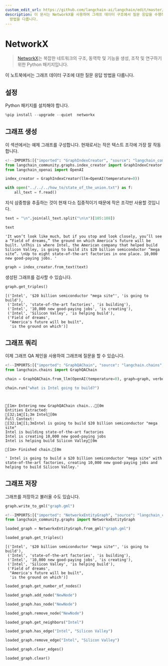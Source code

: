 ```yaml
---
custom_edit_url: https://github.com/langchain-ai/langchain/edit/master/docs/docs/integrations/graphs/networkx.ipynb
description: 이 문서는 NetworkX를 사용하여 그래프 데이터 구조에서 질문 응답을 수행하는 방법을 설명합니다. 그래프 생성 및 쿼리
  방법을 다룹니다.
---
```


# NetworkX

> [NetworkX](https://networkx.org/)는 복잡한 네트워크의 구조, 동역학 및 기능을 생성, 조작 및 연구하기 위한 Python 패키지입니다.

이 노트북에서는 그래프 데이터 구조에 대한 질문 응답 방법을 다룹니다.

## 설정

Python 패키지를 설치해야 합니다.

```python
%pip install --upgrade --quiet  networkx
```


## 그래프 생성

이 섹션에서는 예제 그래프를 구성합니다. 현재로서는 작은 텍스트 조각에 가장 잘 작동합니다.

```python
<!--IMPORTS:[{"imported": "GraphIndexCreator", "source": "langchain_community.graphs.index_creator", "docs": "https://api.python.langchain.com/en/latest/graphs/langchain_community.graphs.index_creator.GraphIndexCreator.html", "title": "NetworkX"}, {"imported": "OpenAI", "source": "langchain_openai", "docs": "https://api.python.langchain.com/en/latest/llms/langchain_openai.llms.base.OpenAI.html", "title": "NetworkX"}]-->
from langchain_community.graphs.index_creator import GraphIndexCreator
from langchain_openai import OpenAI
```


```python
index_creator = GraphIndexCreator(llm=OpenAI(temperature=0))
```


```python
with open("../../../how_to/state_of_the_union.txt") as f:
    all_text = f.read()
```


지식 삼중항을 추출하는 것이 현재 다소 집중적이기 때문에 작은 조각만 사용할 것입니다.

```python
text = "\n".join(all_text.split("\n\n")[105:108])
```


```python
text
```


```output
'It won’t look like much, but if you stop and look closely, you’ll see a “Field of dreams,” the ground on which America’s future will be built. \nThis is where Intel, the American company that helped build Silicon Valley, is going to build its $20 billion semiconductor “mega site”. \nUp to eight state-of-the-art factories in one place. 10,000 new good-paying jobs. '
```


```python
graph = index_creator.from_text(text)
```


생성된 그래프를 검사할 수 있습니다.

```python
graph.get_triples()
```


```output
[('Intel', '$20 billion semiconductor "mega site"', 'is going to build'),
 ('Intel', 'state-of-the-art factories', 'is building'),
 ('Intel', '10,000 new good-paying jobs', 'is creating'),
 ('Intel', 'Silicon Valley', 'is helping build'),
 ('Field of dreams',
  "America's future will be built",
  'is the ground on which')]
```


## 그래프 쿼리
이제 그래프 QA 체인을 사용하여 그래프에 질문을 할 수 있습니다.

```python
<!--IMPORTS:[{"imported": "GraphQAChain", "source": "langchain.chains", "docs": "https://api.python.langchain.com/en/latest/chains/langchain_community.chains.graph_qa.base.GraphQAChain.html", "title": "NetworkX"}]-->
from langchain.chains import GraphQAChain
```


```python
chain = GraphQAChain.from_llm(OpenAI(temperature=0), graph=graph, verbose=True)
```


```python
chain.run("what is Intel going to build?")
```

```output


[1m> Entering new GraphQAChain chain...[0m
Entities Extracted:
[32;1m[1;3m Intel[0m
Full Context:
[32;1m[1;3mIntel is going to build $20 billion semiconductor "mega site"
Intel is building state-of-the-art factories
Intel is creating 10,000 new good-paying jobs
Intel is helping build Silicon Valley[0m

[1m> Finished chain.[0m
```


```output
' Intel is going to build a $20 billion semiconductor "mega site" with state-of-the-art factories, creating 10,000 new good-paying jobs and helping to build Silicon Valley.'
```


## 그래프 저장
그래프를 저장하고 불러올 수도 있습니다.

```python
graph.write_to_gml("graph.gml")
```


```python
<!--IMPORTS:[{"imported": "NetworkxEntityGraph", "source": "langchain_community.graphs", "docs": "https://api.python.langchain.com/en/latest/graphs/langchain_community.graphs.networkx_graph.NetworkxEntityGraph.html", "title": "NetworkX"}]-->
from langchain_community.graphs import NetworkxEntityGraph
```


```python
loaded_graph = NetworkxEntityGraph.from_gml("graph.gml")
```


```python
loaded_graph.get_triples()
```


```output
[('Intel', '$20 billion semiconductor "mega site"', 'is going to build'),
 ('Intel', 'state-of-the-art factories', 'is building'),
 ('Intel', '10,000 new good-paying jobs', 'is creating'),
 ('Intel', 'Silicon Valley', 'is helping build'),
 ('Field of dreams',
  "America's future will be built",
  'is the ground on which')]
```


```python
loaded_graph.get_number_of_nodes()
```


```python
loaded_graph.add_node("NewNode")
```


```python
loaded_graph.has_node("NewNode")
```


```python
loaded_graph.remove_node("NewNode")
```


```python
loaded_graph.get_neighbors("Intel")
```


```python
loaded_graph.has_edge("Intel", "Silicon Valley")
```


```python
loaded_graph.remove_edge("Intel", "Silicon Valley")
```


```python
loaded_graph.clear_edges()
```


```python
loaded_graph.clear()
```